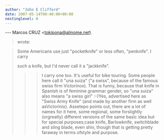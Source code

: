 ```yaml
---
author: "John E Clifford"
date: 2007-05-14T00:40:00+00:00
nestinglevel: 0
---
```

\---
 Marcos CRUZ <[tokipona@alinome.net](mailto://tokipona@alinome.net)\
> wrote:

>> 
> Some Americans use just "pocketknife" or less often, "penknife". I
> carry
> 
> such a knife, but I'd never call it a "jackknife".
>>> I carry one too. It's useful for bike touring. Some people here call
> it "una suiza" ("a swiss", because of the famous swiss firm
> Victorinox). That is funny, because that knife in Spanish is of
> feminine grammar gender, so "una suiza" also means "a swiss girl" :-)Yes, advertised here as "Swiss Army Knife" (and made by another firm as well asVictorinix). Assetepo points out, there are a lot of names for it here, some regional, some forslightly (orgreatly) different versions of the same basic idea but for special purposes;case knife, Barlowknife, switchblade and sling blade, even shiv, though that is getting pretty faraway in terms ofstyle and purpose.